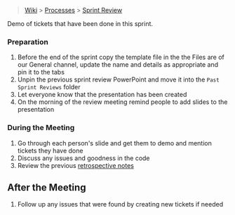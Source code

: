 > [Wiki](Home) > [Processes](Processes) > [Sprint Review](Sprint-Review)

Demo of tickets that have been done in this sprint.

### Preparation

1. Before the end of the sprint copy the template file in the the Files are of our General channel, update the name and details as appropriate and pin it to the tabs
1. Unpin the previous sprint review PowerPoint and move it into the `Past Sprint Reviews` folder
1. Let everyone know that the presentation has been created
1. On the morning of the review meeting remind people to add slides to the presentation

### During the Meeting

1. Go through each person's slide and get them to demo and mention tickets they have done
1. Discuss any issues and goodness in the code
1. Review the previous [retrospective notes](https://github.com/ISISComputingGroup/ibex_developers_manual/wiki/Retrospective-Notes)

## After the Meeting

1. Follow up any issues that were found by creating new tickets if needed

